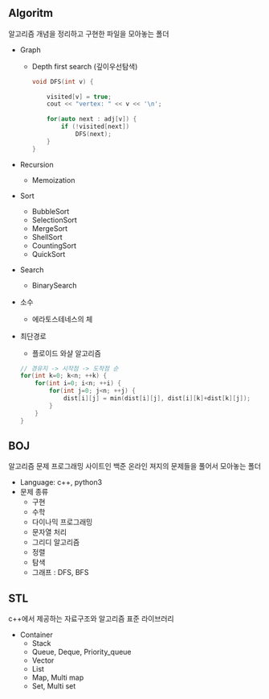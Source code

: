 ## Algoritm

 알고리즘 개념을 정리하고 구현한 파일을 모아놓는 폴더

- Graph
    - Depth first search (깊이우선탐색)

        ```c
        void DFS(int v) {
            
            visited[v] = true; 
            cout << "vertex: " << v << '\n';
            
            for(auto next : adj[v]) {
                if (!visited[next])
                    DFS(next);
            }
        }
        ```

- Recursion
    - Memoization
    
- Sort
    - BubbleSort
    - SelectionSort
    - MergeSort
    - ShellSort
    - CountingSort
    - QuickSort
- Search
    - BinarySearch
- 소수
    - 에라토스테네스의 체 
- 최단경로
    - 플로이드 와샬 알고리즘
    
    ```c
    // 경유지 -> 시작점 -> 도착점 순
    for(int k=0; k<n; ++k) {
        for(int i=0; i<n; ++i) {
            for(int j=0; j<n; ++j) {
                dist[i][j] = min(dist[i][j], dist[i][k]+dist[k][j]);
            }
        }
    }
    ```
    
## BOJ

  알고리즘 문제 프로그래밍 사이트인 백준 온라인 져지의 문제들을 풀어서 모아놓는 폴더
  
  - Language: c++, python3
  - 문제 종류   
    - 구현
    - 수학
    - 다이나믹 프로그래밍
    - 문자열 처리
    - 그리디 알고리즘
    - 정렬
    - 탐색
    - 그래프 : DFS, BFS

## STL
c++에서 제공하는 자료구조와 알고리즘 표준 라이브러리 

- Container
    - Stack
    - Queue, Deque, Priority_queue
    - Vector
    - List
    - Map, Multi map
    - Set, Multi set


